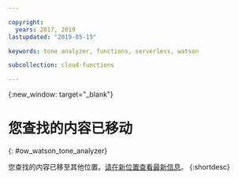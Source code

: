 ```yaml
---

copyright:
  years: 2017, 2019
lastupdated: "2019-05-15"

keywords: tone analyzer, functions, serverless, watson

subcollection: cloud-functions

---
```



{:new_window: target="_blank"}
# 您查找的内容已移动
{: #ow_watson_tone_analyzer}

您查找的内容已移至其他位置。[请在新位置查看最新信息](/docs/openwhisk?topic=cloud-functions-pkg_tone_analyzer)。
{:shortdesc}
